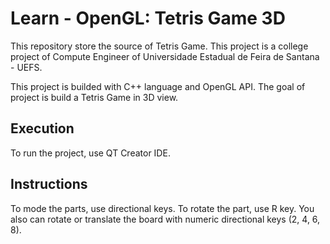 # Learn - OpenGL: Tetris Game 3D
This repository store the source of Tetris Game. This project is a college project of Compute Engineer of Universidade Estadual de Feira de Santana - UEFS.

This project is builded with C++ language and OpenGL API. The goal of project is build a Tetris Game in 3D view.

## Execution
To run the project, use QT Creator IDE.

## Instructions 
To mode the parts, use directional keys. To rotate the part, use R key.
You also can rotate or translate the board with numeric directional keys (2, 4, 6, 8).
